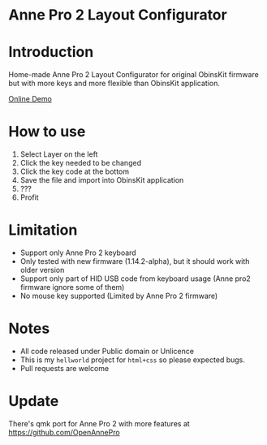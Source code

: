 # Anne Pro 2 Layout Configurator

# Introduction

Home-made Anne Pro 2 Layout Configurator for original ObinsKit firmware but with more keys and more flexible than ObinsKit application.

[Online Demo](https://sherly1001.github.io/anne-pro2-layout-configurator/)

# How to use

1. Select Layer on the left
2. Click the key needed to be changed
3. Click the key code at the bottom
4. Save the file and import into ObinsKit application
5. ???
6. Profit

# Limitation

- Support only Anne Pro 2 keyboard
- Only tested with new firmware (1.14.2-alpha), but it should work with older version
- Support only part of HID USB code from keyboard usage (Anne pro2 firmware ignore some of them)
- No mouse key supported (Limited by Anne Pro 2 firmware)

# Notes

- All code released under Public domain or Unlicence
- This is my `hellworld` project for `html+css` so please expected bugs.
- Pull requests are welcome

# Update

There's qmk port for Anne Pro 2 with more features at https://github.com/OpenAnnePro
